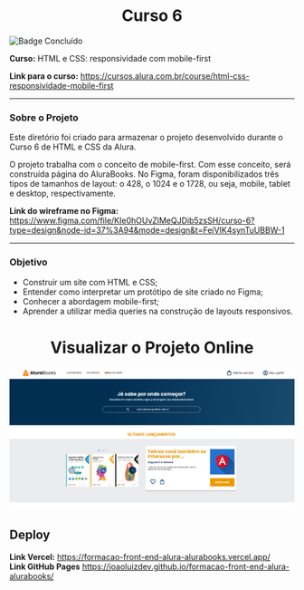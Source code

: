 <h1 align="center">Curso 6</h1> 

![Badge Concluído](http://img.shields.io/static/v1?label=STATUS&message=CONCLUÍDO&color=GREEN&style=for-the-badge)


**Curso:**  HTML e CSS: responsividade com mobile-first
<br>

**Link para o curso:** https://cursos.alura.com.br/course/html-css-responsividade-mobile-first  

---
### Sobre o Projeto

Este diretório foi criado para armazenar o projeto desenvolvido durante o Curso 6 de HTML e CSS da Alura.  

O projeto trabalha com o conceito de mobile-first. Com esse conceito, será construída página do AluraBooks. No Figma, foram disponibilizados três tipos de tamanhos de layout: o 428, o 1024 e o 1728, ou seja,  mobile, tablet e desktop, respectivamente. 


**Link do wireframe no Figma:** https://www.figma.com/file/KIe0hOUvZlMeQJDib5zsSH/curso-6?type=design&node-id=37%3A94&mode=design&t=FejVIK4synTuUBBW-1

---
### Objetivo

- Construir um site com HTML e CSS;
- Entender como interpretar um protótipo de site criado no Figma;
- Conhecer a abordagem mobile-first;
- Aprender a utilizar media queries na construção de layouts responsivos.


<h1 align="center">Visualizar o Projeto Online</h1> 

<p align="center">
    <img src="img/tela inicial.png" alt="tela inicial">
</p>


## Deploy
**Link Vercel:** https://formacao-front-end-alura-alurabooks.vercel.app/  
**Link GitHub Pages** https://joaoluizdev.github.io/formacao-front-end-alura-alurabooks/

